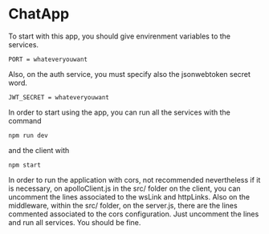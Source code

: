 # ChatApp

To start with this app, you should give envirenment variables to the services. 

`PORT = whateveryouwant`

Also, on the auth service, you must specify also the jsonwebtoken secret word. 

`JWT_SECRET = whateveryouwant`

In order to start using the app, you can run all the services with the command

`npm run dev`

and the client with 

`npm start`

In order to run the application with cors, not recommended nevertheless if it is necessary, on apolloClient.js in the src/ folder on the client, you
can uncomment the lines associated to the wsLink and httpLinks. 
Also on the middleware, within the src/ folder, on the server.js, there are the lines commented associated to the cors configuration. Just uncomment the
lines and run all services. 
You should be fine. 
